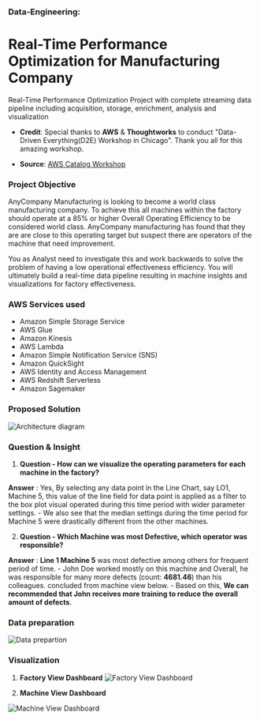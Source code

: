 ### Data-Engineering: 

# Real-Time Performance Optimization for Manufacturing Company

Real-Time Performance Optimization Project with complete streaming data pipeline including acquisition, storage, enrichment, analysis and visualization

- **Credit**: Special thanks to **AWS** & **Thoughtworks** to conduct "Data-Driven Everything(D2E) Workshop in Chicago". Thank you all for this amazing workshop.

- **Source**: [AWS Catalog Workshop](https://catalog.workshops.aws/event/dashboard/en-US/workshop#data-strategy:-real-time-performance-optimization)

### Project Objective 

AnyCompany Manufacturing is looking to become a world class manufacturing company. To achieve this all machines within the factory should operate at a 85% or higher Overall Operating Efficiency to be considered world class. AnyCompany manufacturing has found that they are are close to this operating target but suspect there are operators of the machine that need improvement.

You as Analyst need to investigate this and work backwards to solve the problem of having a low operational effectiveness efficiency. You will ultimately build a real-time data pipeline resulting in machine insights and visualizations for factory effectiveness.

### AWS Services used
- Amazon Simple Storage Service
- AWS Glue
- Amazon Kinesis
- AWS Lambda
- Amazon Simple Notification Service (SNS)
- Amazon QuickSight
- AWS Identity and Access Management
- AWS Redshift Serverless
- Amazon Sagemaker

### Proposed Solution

![Architecture diagram](https://github.com/Ashleshk/Data-Engineering-Real-Time-Performance-Optimization-for-Manufacturing-Company/blob/main/Solution%20Architecture.png)


### Question & Insight

1. **Question - How can we visualize the operating parameters for each machine in the factory?** 

**Answer** : Yes, By selecting any data point in the Line Chart, say LO1, Machine 5, this value of the line field for data point is applied as a filter to the box plot visual operated during this time period with wider parameter settings. 
    - We also see that the median settings during the time period for Machine 5 were drastically different from the other machines.


2. **Question - Which Machine was most Defective, which operator was responsible?**

**Answer** : **Line 1 Machine 5** was most defective among others for frequent period of time.
    - John Doe worked mostly on this machine and Overall, he was responsible for many more defects (count: **4681.46**) than his colleagues. concluded from machine view below.
    - Based on this, **We can recommended that John receives more training to reduce the overall amount of defects**.


### Data preparation 

![Data prepartion](https://github.com/Ashleshk/Data-Engineering-Real-Time-Performance-Optimization-for-Manufacturing-Company/blob/main/Data%20Preparation.png)


### Visualization 

1. **Factory View Dashboard**
![Factory View Dashboard](https://github.com/Ashleshk/Data-Engineering-Real-Time-Performance-Optimization-for-Manufacturing-Company/blob/main/Factory%20View.png)

2. **Machine View Dashboard**

![Machine View Dashboard](https://github.com/Ashleshk/Data-Engineering-Real-Time-Performance-Optimization-for-Manufacturing-Company/blob/main/Machine%20View.png)